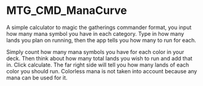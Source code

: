 # MTG_CMD_ManaCurve
A simple calculator to magic the gatherings commander format, you input how many mana symbol you have in each category. Type in how many lands you plan on running, then the app tells you how many to run for each.

Simply count how many mana symbols you have for each color in your deck.
Then think about how many total lands you wish to run and add that in.
Click calculate.
The far right side will tell you how many lands of each color you should run. 
Colorless mana is not taken into account because any mana can be used for it.
